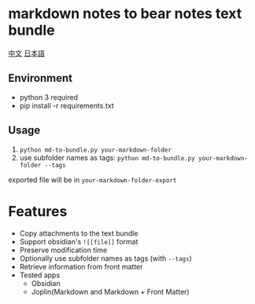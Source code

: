 # markdown notes to bear notes text bundle

[中文](README_zh.md) [日本語](README_jp.md)

## Environment
- python 3 required
- pip install -r requirements.txt

## Usage
1. `python md-to-bundle.py your-markdown-folder`
2. use subfolder names as tags: `python md-to-bundle.py your-markdown-folder --tags`

exported file will be in `your-markdown-folder-export`

# Features
- Copy attachments to the text bundle
- Support obsidian's `![[file]]` format
- Preserve modification time
- Optionally use subfolder names as tags (with `--tags`)
- Retrieve information from front matter
- Tested apps
    - Obsidian
    - Joplin(Markdown and Markdown + Front Matter)